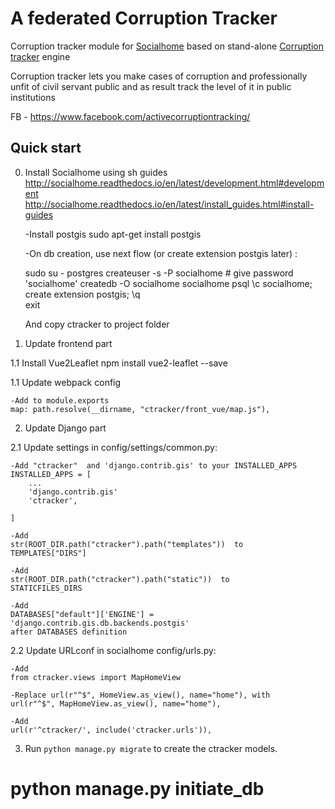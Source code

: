 # A federated Corruption Tracker

Corruption tracker module for [Socialhome](https://github.com/jaywink/socialhome)
based on stand-alone [Corruption tracker](https://github.com/autogestion/corruption_tracker) engine

Corruption tracker lets you make cases of corruption and professionally unfit of civil servant public and as result track the level of it in public institutions

FB - https://www.facebook.com/activecorruptiontracking/


Quick start
-----------

0. Install Socialhome using sh guides
    http://socialhome.readthedocs.io/en/latest/development.html#development
    http://socialhome.readthedocs.io/en/latest/install_guides.html#install-guides

    -Install postgis
    sudo apt-get install postgis

    -On db creation, use next flow (or create extension postgis later) :

    sudo su - postgres
    createuser -s -P socialhome  # give password 'socialhome'
    createdb -O socialhome socialhome
    psql
    \c socialhome;
    create extension postgis;
    \q    
    exit

    And copy ctracker to project folder

1. Update frontend part

1.1 Install Vue2Leaflet
    npm install vue2-leaflet --save

1.1 Update webpack config

    -Add to module.exports
    map: path.resolve(__dirname, "ctracker/front_vue/map.js"),

2. Update Django part

2.1 Update settings in config/settings/common.py:

    -Add "ctracker"  and 'django.contrib.gis' to your INSTALLED_APPS
    INSTALLED_APPS = [
        ...
        'django.contrib.gis'
        'ctracker',
        
    ]

    -Add
    str(ROOT_DIR.path("ctracker").path("templates"))  to
    TEMPLATES["DIRS"]

    -Add
    str(ROOT_DIR.path("ctracker").path("static"))  to
    STATICFILES_DIRS

    -Add
    DATABASES["default"]['ENGINE'] = 'django.contrib.gis.db.backends.postgis'
    after DATABASES definition

2.2 Update URLconf in socialhome config/urls.py:

    -Add 
    from ctracker.views import MapHomeView

    -Replace url(r"^$", HomeView.as_view(), name="home"), with
    url(r"^$", MapHomeView.as_view(), name="home"),

    -Add
    url(r'^ctracker/', include('ctracker.urls')),
    

3. Run `python manage.py migrate` to create the ctracker models.
# python manage.py initiate_db
